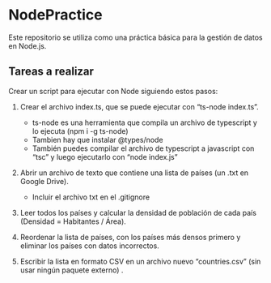 # NodePractice
Este repositorio se utiliza como una práctica básica para la gestión de datos en Node.js.

## Tareas a realizar

Crear un script para ejecutar con Node siguiendo estos pasos:

1.	Crear el archivo index.ts, que se puede ejecutar con “ts-node index.ts”.
    -	 ts-node es una herramienta que compila un archivo de typescript y lo ejecuta (npm i -g ts-node)
    -	 Tambien hay que instalar @types/node
    - También puedes compilar el archivo de typescript a javascript con “tsc” y luego ejecutarlo con “node index.js”

2.	Abrir un archivo de texto que contiene una lista de países (un .txt en Google Drive).
    -	Incluir el archivo txt en el .gitignore

3.	Leer todos los países y calcular la densidad de población de cada país (Densidad = Habitantes / Área).

4.	Reordenar la lista de países, con los países más densos primero y eliminar los países con datos incorrectos.

5.	Escribir la lista en formato CSV en un archivo nuevo “countries.csv” (sin usar ningún paquete externo) .
